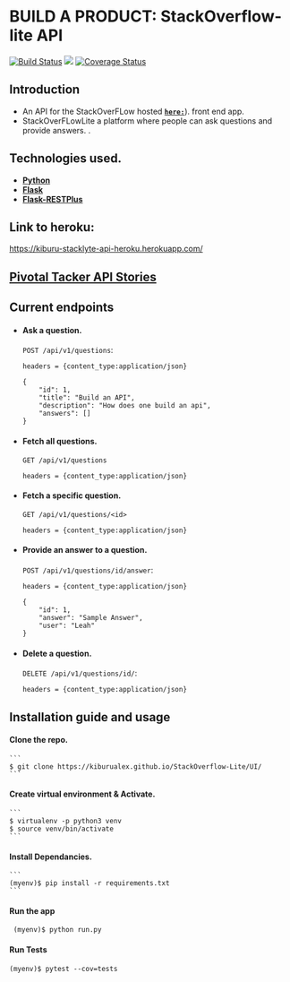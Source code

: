 # BUILD A PRODUCT: StackOverflow-lite API
[![Build Status](https://travis-ci.org/kiburualex/StackOverFlowLiteApi.svg?branch=master)](https://travis-ci.org/kiburualex/StackOverFlowLiteApi)
<a href="https://codeclimate.com/github/kiburualex/StackOverFlowLiteApi/maintainability"><img src="https://api.codeclimate.com/v1/badges/c024f75da2dbf983f64b/maintainability" /></a>
[![Coverage Status](https://coveralls.io/repos/github/kiburualex/StackOverFlowLiteApi/badge.svg?branch=master)](https://coveralls.io/github/kiburualex/StackOverFlowLiteApi?branch=master)

## Introduction
* An API for the StackOverFLow hosted  **[```here:```](https://kiburualex.github.io/StackOverflow-Lite/UI/)**). front end app.
* StackOverFLowLite a platform where people can ask questions and provide answers. .

## Technologies used.
* **[Python](https://www.python.org/downloads/)**
* **[Flask](flask.pocoo.org/)**
* **[Flask-RESTPlus](http://flask-restplus.readthedocs.io/en/stable/)** 

## Link to heroku:
https://kiburu-stacklyte-api-heroku.herokuapp.com/

## [Pivotal Tacker API Stories](https://www.pivotaltracker.com/n/projects/2189516)

## Current endpoints

* #### Ask a question.
    `POST /api/v1/questions`: 
    ```
    headers = {content_type:application/json}

    {
        "id": 1,
        "title": "Build an API",
        "description": "How does one build an api",
        "answers": []
    }
    ```
* #### Fetch all questions.
    `GET /api/v1/questions`
    ```
    headers = {content_type:application/json}
    ```


* #### Fetch a specific question.   
    `GET /api/v1/questions/<id>` 
    ```
    headers = {content_type:application/json} 
    ```
    

* #### Provide an answer to a question.
    `POST /api/v1/questions/id/answer`:
    ```
    headers = {content_type:application/json}

    {
        "id": 1,
        "answer": "Sample Answer",
        "user": "Leah"
    }
    ```

* #### Delete a question.
    `DELETE /api/v1/questions/id/`:
    ```
    headers = {content_type:application/json}

    ```

## Installation guide and usage

 #### **Clone the repo.**
    ```
    $ git clone https://kiburualex.github.io/StackOverflow-Lite/UI/
    ```
 #### **Create virtual environment & Activate.**
    ```
    $ virtualenv -p python3 venv 
    $ source venv/bin/activate
    ```
 #### **Install Dependancies.**
    ```
    (myenv)$ pip install -r requirements.txt
    ```
#### **Run the app**
   ```
    (myenv)$ python run.py
   ```
#### **Run Tests**
  ```
  (myenv)$ pytest --cov=tests
  ```

